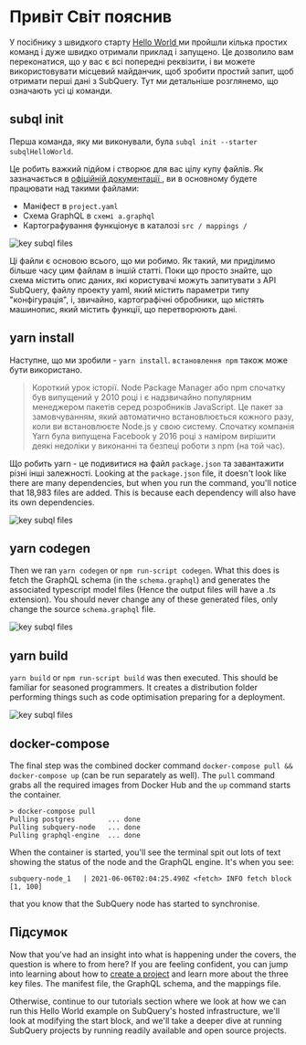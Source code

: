 # Привіт Світ пояснив

У посібнику з швидкого старту [ Hello World ](helloworld-localhost.md) ми пройшли кілька простих команд і дуже швидко отримали приклад і запущено. Це дозволило вам переконатися, що у вас є всі попередні реквізити, і ви можете використовувати місцевий майданчик, щоб зробити простий запит, щоб отримати перші дані з SubQuery. Тут ми детальніше розглянемо, що означають усі ці команди.

## subql init

Перша команда, яку ми виконували, була ` subql init --starter subqlHelloWorld `.

Це робить важкий підйом і створює для вас цілу купу файлів. Як зазначається в [ офіційній документації ](quickstart.md#configure-and-build-the-starter-project), ви в основному будете працювати над такими файлами:

- Маніфест в `project.yaml`
- Схема GraphQL в `схемі a.graphql`
- Картографування функціонує в каталозі ` src / mappings / `

![key subql files](/assets/img/main_subql_files.png)

Ці файли є основою всього, що ми робимо. Як такий, ми приділимо більше часу цим файлам в іншій статті. Поки що просто знайте, що схема містить опис даних, які користувачі можуть запитувати з API SubQuery, файлу проекту yaml, який містить параметри типу "конфігурація", і, звичайно, картографічні обробники, що містять машинопис, який містить функції, що перетворюють дані.

## yarn install

Наступне, що ми зробили - `yarn install`. `встановлення npm` також може бути використано.

> Короткий урок історії. Node Package Manager або npm спочатку був випущений у 2010 році і є надзвичайно популярним менеджером пакетів серед розробників JavaScript. Це пакет за замовчуванням, який автоматично встановлюється кожного разу, коли ви встановлюєте Node.js у свою систему. Спочатку компанія Yarn була випущена Facebook у 2016 році з наміром вирішити деякі недоліки у виконанні та безпеці роботи з npm (на той час).

Що робить yarn - це подивитися на файл ` package.json ` та завантажити різні інші залежності. Looking at the `package.json` file, it doesn't look like there are many dependencies, but when you run the command, you'll notice that 18,983 files are added. This is because each dependency will also have its own dependencies.

![key subql files](/assets/img/dependencies.png)

## yarn codegen

Then we ran `yarn codegen` or `npm run-script codegen`. What this does is fetch the GraphQL schema (in the `schema.graphql`) and generates the associated typescript model files (Hence the output files will have a .ts extension). You should never change any of these generated files, only change the source `schema.graphql` file.

![key subql files](/assets/img/typescript.png)

## yarn build

`yarn build` or `npm run-script build` was then executed. This should be familiar for seasoned programmers. It creates a distribution folder performing things such as code optimisation preparing for a deployment.

![key subql files](/assets/img/distribution_folder.png)

## docker-compose

The final step was the combined docker command `docker-compose pull && docker-compose up` (can be run separately as well). The `pull` command grabs all the required images from Docker Hub and the `up` command starts the container.

```shell
> docker-compose pull
Pulling postgres        ... done
Pulling subquery-node   ... done
Pulling graphql-engine  ... done
```

When the container is started, you'll see the terminal spit out lots of text showing the status of the node and the GraphQL engine. It's when you see:

```
subquery-node_1   | 2021-06-06T02:04:25.490Z <fetch> INFO fetch block [1, 100]
```

that you know that the SubQuery node has started to synchronise.

## Підсумок

Now that you've had an insight into what is happening under the covers, the question is where to from here? If you are feeling confident, you can jump into learning about how to [create a project](../create/introduction.md) and learn more about the three key files. The manifest file, the GraphQL schema, and the mappings file.

Otherwise, continue to our tutorials section where we look at how we can run this Hello World example on SubQuery's hosted infrastructure, we'll look at modifying the start block, and we'll take a deeper dive at running SubQuery projects by running readily available and open source projects.
